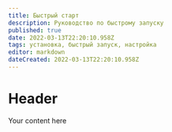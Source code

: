 ```yaml
---
title: Быстрый старт
description: Руководство по быстрому запуску
published: true
date: 2022-03-13T22:20:10.958Z
tags: установка, быстрый запуск, настройка
editor: markdown
dateCreated: 2022-03-13T22:20:10.958Z
---
```


# Header
Your content here